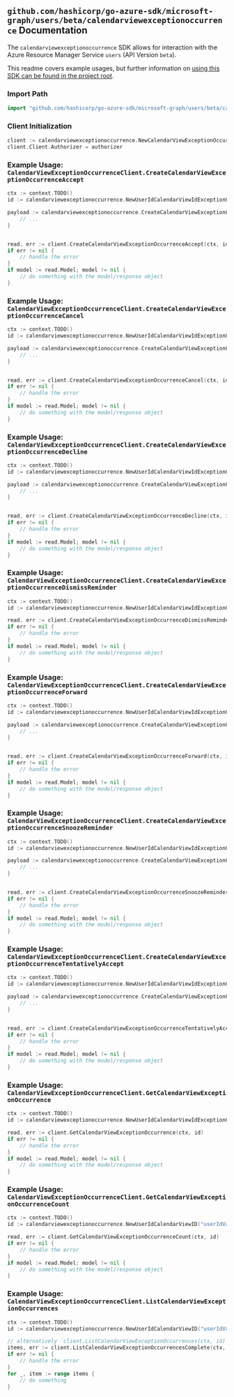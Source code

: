 
## `github.com/hashicorp/go-azure-sdk/microsoft-graph/users/beta/calendarviewexceptionoccurrence` Documentation

The `calendarviewexceptionoccurrence` SDK allows for interaction with the Azure Resource Manager Service `users` (API Version `beta`).

This readme covers example usages, but further information on [using this SDK can be found in the project root](https://github.com/hashicorp/go-azure-sdk/tree/main/docs).

### Import Path

```go
import "github.com/hashicorp/go-azure-sdk/microsoft-graph/users/beta/calendarviewexceptionoccurrence"
```


### Client Initialization

```go
client := calendarviewexceptionoccurrence.NewCalendarViewExceptionOccurrenceClientWithBaseURI("https://management.azure.com")
client.Client.Authorizer = authorizer
```


### Example Usage: `CalendarViewExceptionOccurrenceClient.CreateCalendarViewExceptionOccurrenceAccept`

```go
ctx := context.TODO()
id := calendarviewexceptionoccurrence.NewUserIdCalendarViewIdExceptionOccurrenceID("userIdValue", "eventIdValue", "eventId1Value")

payload := calendarviewexceptionoccurrence.CreateCalendarViewExceptionOccurrenceAcceptRequest{
	// ...
}


read, err := client.CreateCalendarViewExceptionOccurrenceAccept(ctx, id, payload)
if err != nil {
	// handle the error
}
if model := read.Model; model != nil {
	// do something with the model/response object
}
```


### Example Usage: `CalendarViewExceptionOccurrenceClient.CreateCalendarViewExceptionOccurrenceCancel`

```go
ctx := context.TODO()
id := calendarviewexceptionoccurrence.NewUserIdCalendarViewIdExceptionOccurrenceID("userIdValue", "eventIdValue", "eventId1Value")

payload := calendarviewexceptionoccurrence.CreateCalendarViewExceptionOccurrenceCancelRequest{
	// ...
}


read, err := client.CreateCalendarViewExceptionOccurrenceCancel(ctx, id, payload)
if err != nil {
	// handle the error
}
if model := read.Model; model != nil {
	// do something with the model/response object
}
```


### Example Usage: `CalendarViewExceptionOccurrenceClient.CreateCalendarViewExceptionOccurrenceDecline`

```go
ctx := context.TODO()
id := calendarviewexceptionoccurrence.NewUserIdCalendarViewIdExceptionOccurrenceID("userIdValue", "eventIdValue", "eventId1Value")

payload := calendarviewexceptionoccurrence.CreateCalendarViewExceptionOccurrenceDeclineRequest{
	// ...
}


read, err := client.CreateCalendarViewExceptionOccurrenceDecline(ctx, id, payload)
if err != nil {
	// handle the error
}
if model := read.Model; model != nil {
	// do something with the model/response object
}
```


### Example Usage: `CalendarViewExceptionOccurrenceClient.CreateCalendarViewExceptionOccurrenceDismissReminder`

```go
ctx := context.TODO()
id := calendarviewexceptionoccurrence.NewUserIdCalendarViewIdExceptionOccurrenceID("userIdValue", "eventIdValue", "eventId1Value")

read, err := client.CreateCalendarViewExceptionOccurrenceDismissReminder(ctx, id)
if err != nil {
	// handle the error
}
if model := read.Model; model != nil {
	// do something with the model/response object
}
```


### Example Usage: `CalendarViewExceptionOccurrenceClient.CreateCalendarViewExceptionOccurrenceForward`

```go
ctx := context.TODO()
id := calendarviewexceptionoccurrence.NewUserIdCalendarViewIdExceptionOccurrenceID("userIdValue", "eventIdValue", "eventId1Value")

payload := calendarviewexceptionoccurrence.CreateCalendarViewExceptionOccurrenceForwardRequest{
	// ...
}


read, err := client.CreateCalendarViewExceptionOccurrenceForward(ctx, id, payload)
if err != nil {
	// handle the error
}
if model := read.Model; model != nil {
	// do something with the model/response object
}
```


### Example Usage: `CalendarViewExceptionOccurrenceClient.CreateCalendarViewExceptionOccurrenceSnoozeReminder`

```go
ctx := context.TODO()
id := calendarviewexceptionoccurrence.NewUserIdCalendarViewIdExceptionOccurrenceID("userIdValue", "eventIdValue", "eventId1Value")

payload := calendarviewexceptionoccurrence.CreateCalendarViewExceptionOccurrenceSnoozeReminderRequest{
	// ...
}


read, err := client.CreateCalendarViewExceptionOccurrenceSnoozeReminder(ctx, id, payload)
if err != nil {
	// handle the error
}
if model := read.Model; model != nil {
	// do something with the model/response object
}
```


### Example Usage: `CalendarViewExceptionOccurrenceClient.CreateCalendarViewExceptionOccurrenceTentativelyAccept`

```go
ctx := context.TODO()
id := calendarviewexceptionoccurrence.NewUserIdCalendarViewIdExceptionOccurrenceID("userIdValue", "eventIdValue", "eventId1Value")

payload := calendarviewexceptionoccurrence.CreateCalendarViewExceptionOccurrenceTentativelyAcceptRequest{
	// ...
}


read, err := client.CreateCalendarViewExceptionOccurrenceTentativelyAccept(ctx, id, payload)
if err != nil {
	// handle the error
}
if model := read.Model; model != nil {
	// do something with the model/response object
}
```


### Example Usage: `CalendarViewExceptionOccurrenceClient.GetCalendarViewExceptionOccurrence`

```go
ctx := context.TODO()
id := calendarviewexceptionoccurrence.NewUserIdCalendarViewIdExceptionOccurrenceID("userIdValue", "eventIdValue", "eventId1Value")

read, err := client.GetCalendarViewExceptionOccurrence(ctx, id)
if err != nil {
	// handle the error
}
if model := read.Model; model != nil {
	// do something with the model/response object
}
```


### Example Usage: `CalendarViewExceptionOccurrenceClient.GetCalendarViewExceptionOccurrenceCount`

```go
ctx := context.TODO()
id := calendarviewexceptionoccurrence.NewUserIdCalendarViewID("userIdValue", "eventIdValue")

read, err := client.GetCalendarViewExceptionOccurrenceCount(ctx, id)
if err != nil {
	// handle the error
}
if model := read.Model; model != nil {
	// do something with the model/response object
}
```


### Example Usage: `CalendarViewExceptionOccurrenceClient.ListCalendarViewExceptionOccurrences`

```go
ctx := context.TODO()
id := calendarviewexceptionoccurrence.NewUserIdCalendarViewID("userIdValue", "eventIdValue")

// alternatively `client.ListCalendarViewExceptionOccurrences(ctx, id)` can be used to do batched pagination
items, err := client.ListCalendarViewExceptionOccurrencesComplete(ctx, id)
if err != nil {
	// handle the error
}
for _, item := range items {
	// do something
}
```
